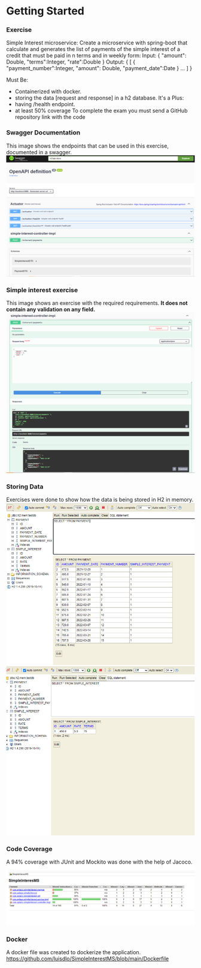 # Getting Started

### Exercise

Simple Interest microservice:
Create a microservice with spring-boot that calculate and generates the list of payments of the simple interest of a credit that must be paid in n terms and in weekly form:
Input:  {
"amount": Double,
"terms":Integer,
"rate":Double
}
Output: {
[
{
"payment_number":Integer,
"amount": Double,
"payment_date":Date
}
…
]
}

Must Be:
- Containerized with docker.
- storing the data [request and response] in a h2 database.
  It's a Plus:
- having /health endpoint.
- at least 50% coverage
  To complete the exam you must send a GitHub repository link with the code



### Swagger Documentation
This image shows the endpoints that can be used in this exercise, documented in a swagger.
![alt text](https://github.com/luisdlo/SimpleInterestMS/blob/main/images/swagger.PNG?raw=false)


### Simple interest exercise
This image shows an exercise with the required requirements. **It does not contain any validation on any field.**
![alt text](https://github.com/luisdlo/SimpleInterestMS/blob/main/images/interest.png?raw=false)


### Storing Data
Exercises were done to show how the data is being stored in H2 in memory.
![alt text](https://github.com/luisdlo/SimpleInterestMS/blob/main/images/db1.png?raw=false)
![alt text](https://github.com/luisdlo/SimpleInterestMS/blob/main/images/db2.png?raw=false)


### Code Coverage
A 94% coverage with JUnit and Mockito was done with the help of Jacoco.
![alt text](https://github.com/luisdlo/SimpleInterestMS/blob/main/images/jacoco.png?raw=false)


### Docker
A docker file was created to dockerize the application.
https://github.com/luisdlo/SimpleInterestMS/blob/main/Dockerfile



